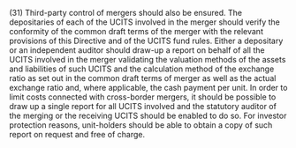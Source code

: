(31) Third-party control of mergers should also be ensured. The depositaries of each of the UCITS involved in the merger should verify the conformity of the common draft terms of the merger with the relevant provisions of this Directive and of the UCITS fund rules. Either a depositary or an independent auditor should draw-up a report on behalf of all the UCITS involved in the merger validating the valuation methods of the assets and liabilities of such UCITS and the calculation method of the exchange ratio as set out in the common draft terms of merger as well as the actual exchange ratio and, where applicable, the cash payment per unit. In order to limit costs connected with cross-border mergers, it should be possible to draw up a single report for all UCITS involved and the statutory auditor of the merging or the receiving UCITS should be enabled to do so. For investor protection reasons, unit-holders should be able to obtain a copy of such report on request and free of charge.